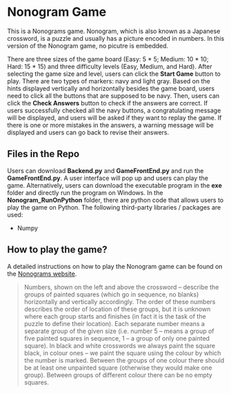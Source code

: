 # Nonogram Game
This is a Nonograms game. Nonogram, which is also known as a Japanese crossword, is a puzzle and usually has a picture encoded in numbers. In this version of the Nonogram game, no picutre is embedded. 

There are three sizes of the game board (Easy: 5 * 5; Medium: 10 * 10; Hard: 15 * 15) and three difficulty levels (Easy, Medium, and Hard). After selecting the game size and level, users can click the **Start Game** button to play. There are two types of markers: navy and light gray. Based on the hints displayed vertically and horizontally besides the game board, users need to click all the buttons that are supposed to be navy. Then, users can click the **Check Answers** button to check if the answers are correct. If users successfully checked all the navy buttons, a congratulating message will be displayed, and users will be asked if they want to replay the game. If there is one or more mistakes in the answers, a warning message will be displayed and users can go back to revise their answers.

## Files in the Repo
Users can download **Backend.py** and **GameFrontEnd.py** and run the **GameFrontEnd.py**. A user interface will pop up and users can play the game. Alternatively, users can download the executable program in the **exe** folder and directly run the program on Windows. In the **Nonogram_RunOnPython** folder, there are python code that allows users to play the game on Python. The following third-party libraries / packages are used:
* Numpy

## How to play the game?
A detailed instructions on how to play the Nonogram game can be found on the [Nonograms website](https://www.nonograms.org/instructions). 

> Numbers, shown on the left and above the crossword – describe the groups of painted squares (which go in sequence, no blanks) horizontally and vertically accordingly. The order of these numbers describes the order of location of these groups, but it is unknown where each group starts and finishes (in fact it is the task of the puzzle to define their location). Each separate number means a separate group of the given size (i.e. number 5 – means a group of five painted squares in sequence, 1 – a group of only one painted square). In black and white crosswords we always paint the square black, in colour ones – we paint the square using the colour by which the number is marked. Between the groups of one colour there should be at least one unpainted square (otherwise they would make one group). Between groups of different colour there can be no empty squares.

